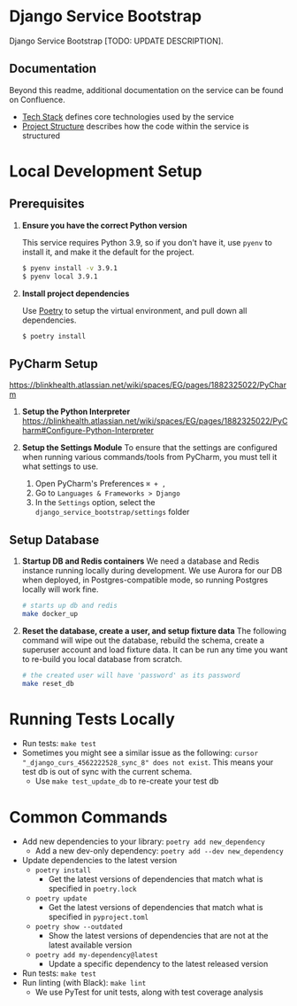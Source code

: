 # Django Service Bootstrap
Django Service Bootstrap [TODO: UPDATE DESCRIPTION].

## Documentation
Beyond this readme, additional documentation on the service can be found on Confluence.

* [Tech Stack](https://blinkhealth.atlassian.net/wiki/spaces/SS/pages/2318893070/Tech+Stack) defines core technologies used by the service
* [Project Structure](https://blinkhealth.atlassian.net/wiki/spaces/SS/pages/2320367647/Project+Structure) describes how the code within the service is structured


# Local Development Setup

## Prerequisites

1. **Ensure you have the correct Python version**
   
    This service requires Python 3.9, so if you don't have it, use `pyenv` to install it, and make it the default for the project.
    ```.bash
    $ pyenv install -v 3.9.1
    $ pyenv local 3.9.1
    ```

1. **Install project dependencies**
   
    Use [Poetry](https://poetry.eustace.io) to setup the virtual environment, and pull down all dependencies.
    ```.bash
    $ poetry install
    ```
   
## PyCharm Setup

https://blinkhealth.atlassian.net/wiki/spaces/EG/pages/1882325022/PyCharm

1. **Setup the Python Interpreter**
    https://blinkhealth.atlassian.net/wiki/spaces/EG/pages/1882325022/PyCharm#Configure-Python-Interpreter

    
1. **Setup the Settings Module**
    To ensure that the settings are configured when running various commands/tools from PyCharm, you must tell it what settings to use.
    1. Open PyCharm's Preferences `⌘ + ,`
    1. Go to `Languages & Frameworks > Django`
    1. In the `Settings` option, select the `django_service_bootstrap/settings` folder
    

## Setup Database

1. **Startup DB and Redis containers**
    We need a database and Redis instance running locally during development.
    We use Aurora for our DB when deployed, in Postgres-compatible mode, so running Postgres locally will work fine.
   
    ```.bash
    # starts up db and redis
    make docker_up
    ```   
1. **Reset the database, create a user, and setup fixture data**
    The following command will wipe out the database, rebuild the schema, create a superuser account and load fixture data.
    It can be run any time you want to re-build you local database from scratch.
   
    ```.bash
    # the created user will have 'password' as its password
    make reset_db
    ```

# Running Tests Locally
* Run tests: `make test`
* Sometimes you might see a similar issue as the following: `cursor "_django_curs_4562222528_sync_8" does not exist`. 
This means your test db is out of sync with the current schema.
  * Use `make test_update_db` to re-create your test db

# Common Commands

* Add new dependencies to your library: `poetry add new_dependency`
    * Add a new dev-only dependency: `poetry add --dev new_dependency`
* Update dependencies to the latest version
    * `poetry install`
        * Get the latest versions of dependencies that match what is specified in `poetry.lock` 
    * `poetry update`
        * Get the latest versions of dependencies that match what is specified in `pyproject.toml`
    * `poetry show --outdated`
        * Show the latest versions of dependencies that are not at the latest available version
    * `poetry add my-dependency@latest`
        * Update a specific dependency to the latest released version
* Run tests: `make test`
* Run linting (with Black): `make lint`
    * We use PyTest for unit tests, along with test coverage analysis
